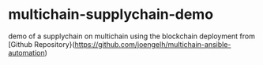 # multichain-supplychain-demo
demo of a supplychain on multichain using the blockchain deployment from [Github Repository}(https://github.com/joengelh/multichain-ansible-automation)
